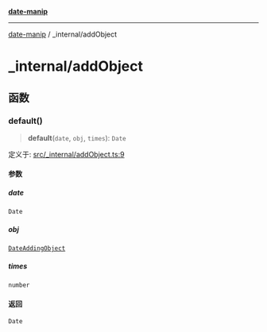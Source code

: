 [**date-manip**](../index.md)

***

[date-manip](../modules.md) / \_internal/addObject

# \_internal/addObject

## 函数

### default()

> **default**(`date`, `obj`, `times`): `Date`

定义于: [src/\_internal/addObject.ts:9](https://github.com/fengxinming/date-manip/blob/8fccf261c90ecd05d2eaf7f8c5a47a123e2bb753/src/_internal/addObject.ts#L9)

#### 参数

##### date

`Date`

##### obj

[`DateAddingObject`](../types.md#dateaddingobject)

##### times

`number`

#### 返回

`Date`
